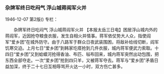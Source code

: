 ### 杂牌军终日吃闷气  浮山城蒋阎军火并

1946-12-07
第2版()
专栏：

　　杂牌军终日吃闷气
    浮山城蒋阎军火并
    【本报太岳三日电】困居浮山城内外的蒋阎军，近因抢夺粮食衣服，发生自相火并情事。蒋军依仗势大人众，指使阎军“爱乡团”在城外防守。由于八路军于群众日夜武装围困，将敌补给线切断，阎军饥寒交迫。上月七日“爱乡团”到韩家圪瘩抢到几件衣服，城内蒋军便武力索取。十四日“爱乡团”又到蛤蟆河抢得香油、布匹、毡布回来，城内蒋军突然出动包围，把东西全部夺走。一次“爱乡团”抢到四只羊，又被蒋军夺去。蒋军与“爱乡团”矛盾日益加深，终于二十七日互相辱骂开火达一小时，双方伤亡甚多。
